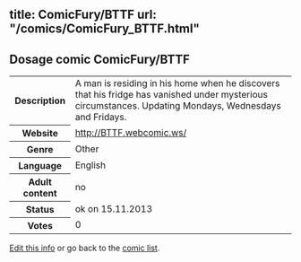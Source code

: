 title: ComicFury/BTTF
url: "/comics/ComicFury_BTTF.html"
---
Dosage comic ComicFury/BTTF
-----------------------------------------

<p id="msg"></p>
<script type="text/javascript">
if (window.location.search === '?edit_info_mail=sent_ok') {
  var elem = document.getElementById("msg");
  elem.innerHTML = 'Edited information sucessfully sent for review, which is usually done daily. Thanks!';
  elem.className = 'ok';
}
</script>
<table class="comicinfo">
<tr>
<th>Description</th><td>A man is residing in his home when he discovers that his fridge has vanished under mysterious circumstances. Updating Mondays, Wednesdays and Fridays.</td>
</tr>
<tr>
<th>Website</th><td><a href="http://BTTF.webcomic.ws/">http://BTTF.webcomic.ws/</a></td>
</tr>
<tr>
<th>Genre</th><td>Other</td>
</tr>
<tr>
<th>Language</th><td>English</td>
</tr>
<tr>
<th>Adult content</th><td>no</td>
</tr>
<tr>
<th>Status</th><td>ok on 15.11.2013</td>
</tr>
<tr>
<th>Votes</th><td>0</td>
</tr>
</table>

[Edit this info](ComicFury_BTTF_edit.html) or go back to the [comic list](../comic-index.html).
